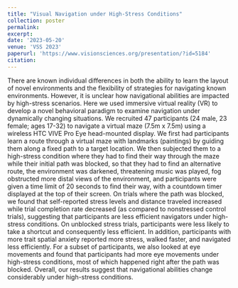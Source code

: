 ```yaml
---
title: "Visual Navigation under High-Stress Conditions"
collection: poster
permalink:
excerpt:
date: '2023-05-20'
venue: 'VSS 2023'
paperurl: 'https://www.visionsciences.org/presentation/?id=5184'
citation:
---
```

There are known individual differences in both the ability to learn the layout of novel environments and the flexibility of strategies for navigating known environments. However, it is unclear how navigational abilities are impacted by high-stress scenarios. Here we used immersive virtual reality (VR) to develop a novel behavioral paradigm to examine navigation under dynamically changing situations. We recruited 47 participants (24 male, 23 female; ages 17-32) to navigate a virtual maze (7.5m x 7.5m) using a wireless HTC VIVE Pro Eye head-mounted display. We first had participants learn a route through a virtual maze with landmarks (paintings) by guiding them along a fixed path to a target location. We then subjected them to a high-stress condition where they had to find their way through the maze while their initial path was blocked, so that they had to find an alternative route, the environment was darkened, threatening music was played, fog obstructed more distal views of the environment, and participants were given a time limit of 20 seconds to find their way, with a countdown timer displayed at the top of their screen. On trials where the path was blocked, we found that self-reported stress levels and distance traveled increased while trial completion rate decreased (as compared to nonstressed control trials), suggesting that participants are less efficient navigators under high-stress conditions. On unblocked stress trials, participants were less likely to take a shortcut and consequently less efficient. In addition, participants with more trait spatial anxiety reported more stress, walked faster, and navigated less efficiently. For a subset of participants, we also looked at eye movements and found that participants had more eye movements under high-stress conditions, most of which happened right after the path was blocked. Overall, our results suggest that navigational abilities change considerably under high-stress conditions.
